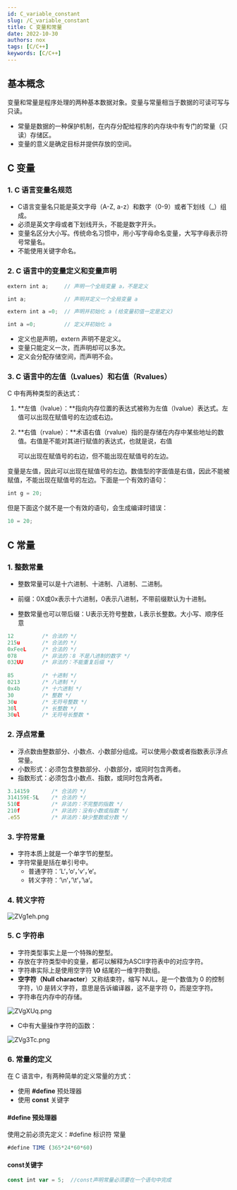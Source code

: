 ```yaml
---
id: C_variable_constant 
slug: /C_variable_constant 
title: C 变量和常量
date: 2022-10-30
authors: nox
tags: [C/C++]
keywords: [C/C++]
---
```


<!-- truncate -->

## 基本概念

变量和常量是程序处理的两种基本数据对象。变量与常量相当于数据的可读可写与只读。

+ 常量是数据的一种保护机制，在内存分配给程序的内存块中有专门的常量（只读）存储区。
+ 变量的意义是确定目标并提供存放的空间。

## C 变量

### 1. C 语言变量名规范

+ C语言变量名只能是英文字母（A-Z, a-z）和数字（0-9）或者下划线（_）组成。
+ 必须是英文字母或者下划线开头，不能是数字开头。
+ 变量名区分大小写。传统命名习惯中，用小写字母命名变量，大写字母表示符号常量名。
+ 不能使用关键字命名。

### 2. C 语言中的变量定义和变量声明

```js
extern int a;     // 声明一个全局变量 a，不是定义

int a;            // 声明并定义一个全局变量 a

extern int a =0;  // 声明并初始化 a (给变量初值一定是定义)

int a =0;         // 定义并初始化 a
```

+ 定义也是声明，extern 声明不是定义。
+ 变量只能定义一次，而声明却可以多次。
+ 定义会分配存储空间，而声明不会。

### 3. C 语言中的左值（Lvalues）和右值（Rvalues）

C 中有两种类型的表达式：

1. **左值（lvalue）：**指向内存位置的表达式被称为左值（lvalue）表达式。左值可以出现在赋值号的左边或右边。
2. **右值（rvalue）：**术语右值（rvalue）指的是存储在内存中某些地址的数值。右值是不能对其进行赋值的表达式，也就是说，右值

   可以出现在赋值号的右边，但不能出现在赋值号的左边。

变量是左值，因此可以出现在赋值号的左边。数值型的字面值是右值，因此不能被赋值，不能出现在赋值号的左边。下面是一个有效的语句：

```js
int g = 20;
```

但是下面这个就不是一个有效的语句，会生成编译时错误：

```js
10 = 20;
```

## C 常量

### 1. 整数常量

+ 整数常量可以是十六进制、十进制、八进制、二进制。

+ 前缀：0X或0x表示十六进制，0表示八进制，不带前缀默认为十进制。

+ 整数常量也可以带后缀：U表示无符号整数，L表示长整数。大小写、顺序任意

```js
12         /* 合法的 */                    	
215u       /* 合法的 */                    	
0xFeeL     /* 合法的 */                    	
078        /* 非法的：8 不是八进制的数字 */     	
032UU      /* 非法的：不能重复后缀 */     	 	 
  											   
85         /* 十进制 */ 
0213       /* 八进制 */
0x4b       /* 十六进制 */
30         /* 整数 */
30u        /* 无符号整数 */
30l        /* 长整数 */
30ul       /* 无符号长整数 *
```

### 2. 浮点常量

+ 浮点数由整数部分、小数点、小数部分组成。可以使用小数或者指数表示浮点常量。
+ 小数形式：必须包含整数部分、小数部分，或同时包含两者。
+ 指数形式：必须包含小数点、指数，或同时包含两者。

```js
3.14159       /* 合法的 */
314159E-5L    /* 合法的 */
510E          /* 非法的：不完整的指数 */
210f          /* 非法的：没有小数或指数 */
.e55          /* 非法的：缺少整数或分数 */
```

### 3. 字符常量

+ 字符本质上就是一个单字节的整型。
+ 字符常量是括在单引号中。
  + 普通字符：’L‘，’o‘，’v‘，’e‘。
  + 转义字符：’\n‘，’\t‘，’\a‘。

### 4. 转义字符

![ZVg1eh.png](https://www.helloimg.com/images/2022/10/30/ZVg1eh.png)

### 5. C 字符串

+ 字符类型事实上是一个特殊的整型。
+ 存放在字符类型中的变量，都可以解释为ASCII字符表中的对应字符。
+ 字符串实际上是使用空字符 **\0** 结尾的一维字符数组。
+ **空字符（Null character**）又称结束符，缩写 NUL，是一个数值为 0 的控制字符，\0 是转义字符，意思是告诉编译器，这不是字符 0，而是空字符。
+ 字符串在内存中的存储。

![ZVgXUq.png](https://www.helloimg.com/images/2022/10/30/ZVgXUq.png) 

+ C中有大量操作字符的函数：

![ZVg3Tc.png](https://www.helloimg.com/images/2022/10/30/ZVg3Tc.png) 

### 6. 常量的定义

在 C 语言中，有两种简单的定义常量的方式：

+ 使用 **#define** 预处理器
+ 使用 **const** 关键字

#### #define 预处理器

使用之前必须先定义：#define 标识符 常量

```js
#define TIME (365*24*60*60)
```

#### const关键字

```js
const int var = 5;  //const声明常量必须要在一个语句中完成
```

